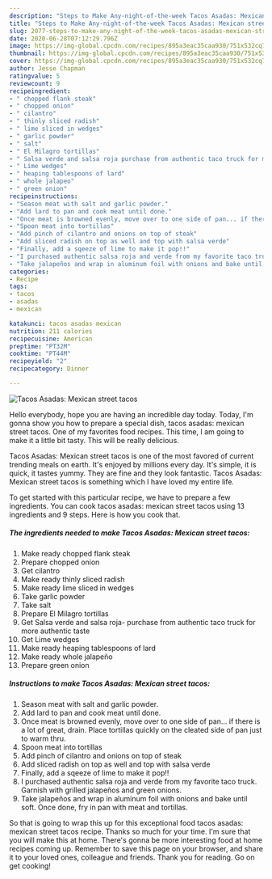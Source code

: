 ```yaml
---
description: "Steps to Make Any-night-of-the-week Tacos Asadas: Mexican street tacos"
title: "Steps to Make Any-night-of-the-week Tacos Asadas: Mexican street tacos"
slug: 2077-steps-to-make-any-night-of-the-week-tacos-asadas-mexican-street-tacos
date: 2020-06-28T07:12:29.796Z
image: https://img-global.cpcdn.com/recipes/895a3eac35caa930/751x532cq70/tacos-asadas-mexican-street-tacos-recipe-main-photo.jpg
thumbnail: https://img-global.cpcdn.com/recipes/895a3eac35caa930/751x532cq70/tacos-asadas-mexican-street-tacos-recipe-main-photo.jpg
cover: https://img-global.cpcdn.com/recipes/895a3eac35caa930/751x532cq70/tacos-asadas-mexican-street-tacos-recipe-main-photo.jpg
author: Jesse Chapman
ratingvalue: 5
reviewcount: 9
recipeingredient:
- " chopped flank steak"
- " chopped onion"
- " cilantro"
- " thinly sliced radish"
- " lime sliced in wedges"
- " garlic powder"
- " salt"
- " El Milagro tortillas"
- " Salsa verde and salsa roja purchase from authentic taco truck for more authentic taste"
- " Lime wedges"
- " heaping tablespoons of lard"
- " whole jalapeo"
- " green onion"
recipeinstructions:
- "Season meat with salt and garlic powder."
- "Add lard to pan and cook meat until done."
- "Once meat is browned evenly, move over to one side of pan... if there is a lot of great, drain. Place tortillas quickly on the cleated side of pan just to warm thru."
- "Spoon meat into tortillas"
- "Add pinch of cilantro and onions on top of steak"
- "Add sliced radish on top as well and top with salsa verde"
- "Finally, add a sqeeze of lime to make it pop!!"
- "I purchased authentic salsa roja and verde from my favorite taco truck. Garnish with grilled jalapeños and green onions."
- "Take jalapeños and wrap in aluminum foil with onions and bake until soft. Once done, fry in pan with meat and tortillas."
categories:
- Recipe
tags:
- tacos
- asadas
- mexican

katakunci: tacos asadas mexican 
nutrition: 211 calories
recipecuisine: American
preptime: "PT32M"
cooktime: "PT44M"
recipeyield: "2"
recipecategory: Dinner

---
```



![Tacos Asadas: Mexican street tacos](https://img-global.cpcdn.com/recipes/895a3eac35caa930/751x532cq70/tacos-asadas-mexican-street-tacos-recipe-main-photo.jpg)

Hello everybody, hope you are having an incredible day today. Today, I'm gonna show you how to prepare a special dish, tacos asadas: mexican street tacos. One of my favorites food recipes. This time, I am going to make it a little bit tasty. This will be really delicious.



Tacos Asadas: Mexican street tacos is one of the most favored of current trending meals on earth. It's enjoyed by millions every day. It's simple, it is quick, it tastes yummy. They are fine and they look fantastic. Tacos Asadas: Mexican street tacos is something which I have loved my entire life.


To get started with this particular recipe, we have to prepare a few ingredients. You can cook tacos asadas: mexican street tacos using 13 ingredients and 9 steps. Here is how you cook that.

<!--inarticleads1-->

##### The ingredients needed to make Tacos Asadas: Mexican street tacos:

1. Make ready  chopped flank steak
1. Prepare  chopped onion
1. Get  cilantro
1. Make ready  thinly sliced radish
1. Make ready  lime sliced in wedges
1. Take  garlic powder
1. Take  salt
1. Prepare  El Milagro tortillas
1. Get  Salsa verde and salsa roja- purchase from authentic taco truck for more authentic taste
1. Get  Lime wedges
1. Make ready  heaping tablespoons of lard
1. Make ready  whole jalapeño
1. Prepare  green onion




<!--inarticleads2-->

##### Instructions to make Tacos Asadas: Mexican street tacos:

1. Season meat with salt and garlic powder.
1. Add lard to pan and cook meat until done.
1. Once meat is browned evenly, move over to one side of pan... if there is a lot of great, drain. Place tortillas quickly on the cleated side of pan just to warm thru.
1. Spoon meat into tortillas
1. Add pinch of cilantro and onions on top of steak
1. Add sliced radish on top as well and top with salsa verde
1. Finally, add a sqeeze of lime to make it pop!!
1. I purchased authentic salsa roja and verde from my favorite taco truck. Garnish with grilled jalapeños and green onions.
1. Take jalapeños and wrap in aluminum foil with onions and bake until soft. Once done, fry in pan with meat and tortillas.




So that is going to wrap this up for this exceptional food tacos asadas: mexican street tacos recipe. Thanks so much for your time. I'm sure that you will make this at home. There's gonna be more interesting food at home recipes coming up. Remember to save this page on your browser, and share it to your loved ones, colleague and friends. Thank you for reading. Go on get cooking!
